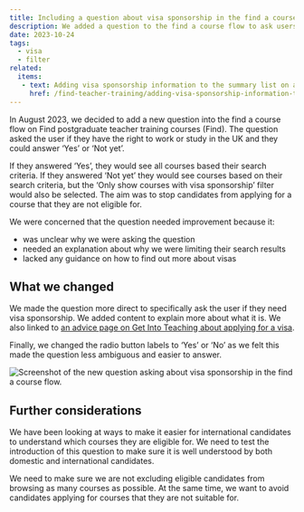 ```yaml
---
title: Including a question about visa sponsorship in the find a course flow
description: We added a question to the find a course flow to ask users if they need a visa sponsorship
date: 2023-10-24
tags:
  - visa
  - filter
related:
  items:
   - text: Adding visa sponsorship information to the summary list on a course page
     href: /find-teacher-training/adding-visa-sponsorship-information-to-the-summary-list-on-a-course-page/
---
```


In August 2023, we decided to add a new question into the find a course flow on Find postgraduate teacher training courses (Find). The question asked the user if they have the right to work or study in the UK and they could answer ‘Yes’ or ‘Not yet’.

If they answered ‘Yes’, they would see all courses based their search criteria. If they answered ‘Not yet’ they would see courses based on their search criteria, but the ‘Only show courses with visa sponsorship’ filter would also be selected. The aim was to stop candidates from applying for a course that they are not eligible for.

We were concerned that the question needed improvement because it:

- was unclear why we were asking the question
- needed an explanation about why we were limiting their search results
- lacked any guidance on how to find out more about visas

## What we changed

We made the question more direct to specifically ask the user if they need visa sponsorship. We added content to explain more about what it is. We also linked to [an advice page on Get Into Teaching about applying for a visa](https://getintoteaching.education.gov.uk/non-uk-teachers/visas-for-non-uk-trainees).

Finally, we changed the radio button labels to ‘Yes’ or ‘No’ as we felt this made the question less ambiguous and easier to answer.

![Screenshot of the new question asking about visa sponsorship in the find a course flow.](/find-teacher-training/visa-sponsorship-question-in-add-course-flow/visa-sponsorship-add-course.png)

## Further considerations

We have been looking at ways to make it easier for international candidates to understand which courses they are eligible for. We need to test the introduction of this question to make sure it is well understood by both domestic and international candidates.

We need to make sure we are not excluding eligible candidates from browsing as many courses as possible. At the same time, we want to avoid candidates applying for courses that they are not suitable for.

